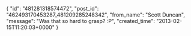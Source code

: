  {
   "id": "481281318574472",
   "post_id": "462493170453287_481209285248342",
   "from_name": "Scott Duncan",
   "message": "Was that so hard to grasp? :P",
   "created_time": "2013-02-15T11:20:03+0000"
 }
